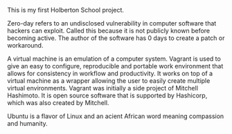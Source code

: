 This is my first Holberton School project. 

Zero-day refers to an undisclosed vulnerability in computer software that hackers can exploit. Called this because it is not publicly known before becoming active. The author of the software has 0 days to create a patch or workaround.

A virtual machine is an emulation of a computer system. Vagrant is used to give an easy to configure, reproducible and portable work environment that allows for consistency in workflow and productivity. It works on top of a virtual machine as a wrapper allowing the user to easily create multiple virtual environments. Vagrant was initially a side project of Mitchell Hashimoto. It is open source software that is supported by Hashicorp, which was also created by Mitchell.

Ubuntu is a flavor of Linux and an acient African word meaning compassion and humanity.